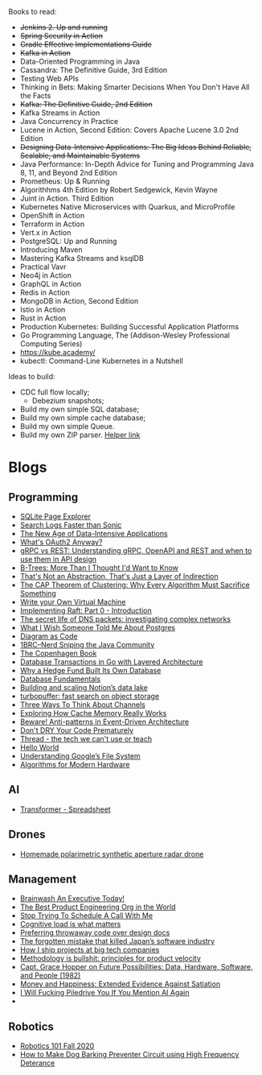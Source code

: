Books to read:
* ~~Jenkins 2. Up and running~~
* ~~Spring Security in Action~~
* ~~Gradle Effective Implementations Guide~~
* ~~Kafka in Action~~
* Data-Oriented Programming in Java
* Cassandra: The Definitive Guide, 3rd Edition
* Testing Web APIs
* Thinking in Bets: Making Smarter Decisions When You Don't Have All the Facts
* ~~Kafka: The Definitive Guide, 2nd Edition~~
* Kafka Streams in Action
* Java Concurrency in Practice
* Lucene in Action, Second Edition: Covers Apache Lucene 3.0 2nd Edition
* ~~Designing Data-Intensive Applications: The Big Ideas Behind Reliable, Scalable, and Maintainable Systems~~
* Java Performance: In-Depth Advice for Tuning and Programming Java 8, 11, and Beyond 2nd Edition
* Prometheus: Up & Running
* Algorithhms 4th Edition by Robert Sedgewick, Kevin Wayne
* Juint in Action. Third Edition
* Kubernetes Native Microservices with Quarkus, and MicroProfile
* OpenShift in Action
* Terraform in Action
* Vert.x in Action
* PostgreSQL: Up and Running
* Introducing Maven
* Mastering Kafka Streams and ksqlDB
* Practical Vavr
* Neo4j in Action
* GraphQL in Action
* Redis in Action
* MongoDB in Action, Second Edition
* Istio in Action
* Rust in Action
* Production Kubernetes: Building Successful Application Platforms
* Go Programming Language, The (Addison-Wesley Professional Computing Series)
* https://kube.academy/
* kubectl: Command-Line Kubernetes in a Nutshell


Ideas to build:
* CDC full flow locally;
  * Debezium snapshots;
* Build my own simple SQL database;
* Build my own simple cache database;
* Build my own simple Queue.
* Build my own ZIP parser. [Helper link](https://blog.yaakov.online/zip64-go-big-or-go-home/)


# Blogs

## Programming
* [SQLite Page Explorer](https://github.com/QuadrupleA/sqlite-page-explorer)
* [Search Logs Faster than Sonic](https://blog.vegasecurity.com/posts/log_search_engines/)
* [The New Age of Data-Intensive Applications](https://blog.vegasecurity.com/posts/new_age_data_intensive_applications/)
* [What's OAuth2 Anyway?](https://www.romaglushko.com/blog/whats-aouth2/)
* [gRPC vs REST: Understanding gRPC, OpenAPI and REST and when to use them in API design](https://cloud.google.com/blog/products/api-management/understanding-grpc-openapi-and-rest-and-when-to-use-them)
* [B-Trees: More Than I Thought I'd Want to Know](https://benjamincongdon.me/blog/2021/08/17/B-Trees-More-Than-I-Thought-Id-Want-to-Know/)
* [That's Not an Abstraction, That's Just a Layer of Indirection](https://fhur.me/posts/2024/thats-not-an-abstraction)
* [The CAP Theorem of Clustering: Why Every Algorithm Must Sacrifice Something](https://blog.codingconfessions.com/p/the-cap-theorem-of-clustering)
* [Write your Own Virtual Machine](https://www.jmeiners.com/lc3-vm/)
* [Implementing Raft: Part 0 - Introduction](https://eli.thegreenplace.net/2020/implementing-raft-part-0-introduction/)
* [The secret life of DNS packets: investigating complex networks](https://stripe.com/blog/secret-life-of-dns)
* [What I Wish Someone Told Me About Postgres](https://challahscript.com/what_i_wish_someone_told_me_about_postgres)
* [Diagram as Code](https://diagrams.mingrammer.com/)
* [1BRC–Nerd Sniping the Java Community](https://www.infoq.com/presentations/1brc/)
* [The Copenhagen Book](https://thecopenhagenbook.com/sessions)
* [Database Transactions in Go with Layered Architecture](https://threedots.tech/post/database-transactions-in-go/)
* [Why a Hedge Fund Built Its Own Database](https://www.infoq.com/presentations/arcticdb/)
* [Database Fundamentals](https://tontinton.com/posts/database-fundementals/)
* [Building and scaling Notion’s data lake](https://www.notion.com/blog/building-and-scaling-notions-data-lake) 
* [turbopuffer: fast search on object storage](https://turbopuffer.com/blog/turbopuffer)
* [Three Ways To Think About Channels](https://www.dolthub.com/blog/2024-06-21-channel-three-ways/)
* [Exploring How Cache Memory Really Works](https://pikuma.com/blog/understanding-computer-cache)
* [Beware! Anti-patterns in Event-Driven Architecture](https://codeopinion.com/beware-anti-patterns-in-event-driven-architecture/)
* [Don't DRY Your Code Prematurely](https://testing.googleblog.com/2024/05/dont-dry-your-code-prematurely.html)
* [Thread - the tech we can't use or teach](https://overengineer.dev/blog/2024/05/10/thread/)
* [Hello World](https://thecoder08.github.io/hello-world.html)
* [Understanding Google’s File System](https://www.micahlerner.com/2020/03/22/understanding-googles-file-system.html)
* [Algorithms for Modern Hardware](https://en.algorithmica.org/hpc/)

## AI
* [Transformer - Spreadsheet](https://www.byhand.ai/p/transformer-spreadsheet)

## Drones
* [Homemade polarimetric synthetic aperture radar drone](https://hforsten.com/homemade-polarimetric-synthetic-aperture-radar-drone.html)

## Management
* [Brainwash An Executive Today!](https://ludic.mataroa.blog/blog/brainwash-an-executive-today/)
* [The Best Product Engineering Org in the World](https://www.jamesshore.com/v2/blog/2025/the-best-product-engineering-org-in-the-world)
* [Stop Trying To Schedule A Call With Me](https://matduggan.com/stop-trying-to-schedule-a-call-with-me/)
* [Cognitive load is what matters](https://minds.md/zakirullin/cognitive)
* [Preferring throwaway code over design docs](https://softwaredoug.com/blog/2024/12/14/throwaway-prs-not-design-docs)
* [The forgotten mistake that killed Japan’s software industry](https://www.disruptingjapan.com/the-forgotten-mistake-that-killed-japans-software-industry/)
* [How I ship projects at big tech companies](https://www.seangoedecke.com/how-to-ship/)
* [Methodology is bullshit: principles for product velocity](https://ssoready.com/blog/from-the-founders/methodology-is-bullshit/)
* [Capt. Grace Hopper on Future Possibilities: Data, Hardware, Software, and People (1982)](https://www.nsa.gov/helpful-links/nsa-foia/declassification-transparency-initiatives/historical-releases/view/article/3880193/capt-grace-hopper-on-future-possibilities-data-hardware-software-and-people-1982/)
* [Money and Happiness: Extended Evidence Against Satiation](https://happiness-science.org/money-happiness-satiation/)
* [I Will Fucking Piledrive You If You Mention AI Again](https://ludic.mataroa.blog/blog/i-will-fucking-piledrive-you-if-you-mention-ai-again/)
* 

## Robotics
* [Robotics 101 Fall 2020](https://www.youtube.com/playlist?list=PLdPQZLMHRjDK8ZbLIcq1Q2PQobIi68dpv)
* [How to Make Dog Barking Preventer Circuit using High Frequency Deterance](https://www.homemade-circuits.com/dog-barking-preventer-circuit/)


















